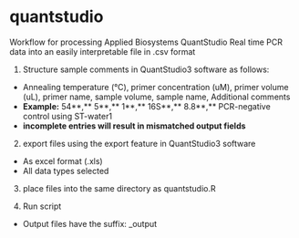 # quantstudio
Workflow for processing Applied Biosystems QuantStudio Real time PCR data into an easily interpretable file in .csv format

1) Structure sample comments in QuantStudio3 software as follows:
  - Annealing temperature (°C), primer concentration (uM), primer volume (uL), primer name, sample volume, sample name, Additional comments
  - **Example:** 54**,** 5**,** 1**,** 16S**,** 8.8**,** PCR-negative control using ST-water1 
  - **incomplete entries will result in mismatched output fields**

2) export files using the export feature in QuantStudio3 software
  - As excel format (.xls)
  - All data types selected

3) place files into the same directory as quantstudio.R

4) Run script 
  - Output files have the suffix: _output 
